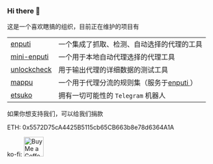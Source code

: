 ### Hi there 👋

这是一个喜欢瞎搞的组织，目前正在维护的项目有

|                                                     |                                                              |
| --------------------------------------------------- | ------------------------------------------------------------ |
| [enputi ](https://github.com/darabuchi/enputi)      | 一个集成了抓取、检测、自动选择的代理的工具                   |
| [mini-enputi ](https://github.com/darabuchi/enputi) | 一个用于本地自动代理选择的代理工具                           |
| [unlockcheck ](https://github.com/darabuchi/enputi) | 用于输出代理的详细数据的测试工具                             |
| [mappu ](https://github.com/darabuchi/mappu)        | 一个用于代理分流的规则集（服务于[enputi ](https://github.com/darabuchi/enputi)） |
| [etsuko](https://github.com/darabuchi/etsuko)       | 拥有一切可能性的 `Telegram` 机器人                           |



如果你想支持我们，可以给我们捐款

ETH: 0x5572D75cA4425B5115cb65CB663b8e78d6364A1A

ko-fi: <a href='https://ko-fi.com/darabuchi' target='_blank'><img height='35' style='border:0px;height:46px;' src='https://az743702.vo.msecnd.net/cdn/kofi3.png?v=0' border='0' alt='Buy Me a Coffee at ko-fi.com' />
